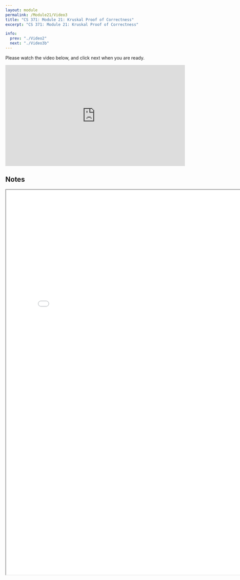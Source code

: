 ```yaml
---
layout: module
permalink: /Module21/Video3
title: "CS 371: Module 21: Kruskal Proof of Correctness"
excerpt: "CS 371: Module 21: Kruskal Proof of Correctness"

info:
  prev: "./Video2"
  next: "./Video3b"
---
```


Please watch the video below, and click next when you are ready.

<iframe width="560" height="315" src="https://www.youtube.com/embed/oRZ74a82m-c" title="YouTube video player" frameborder="0" allow="accelerometer; autoplay; clipboard-write; encrypted-media; gyroscope; picture-in-picture" allowfullscreen></iframe>

<h2>Notes</h2>

<iframe src = "../images/Module21/KruskalProof.html" width="800" height="1200"></iframe>